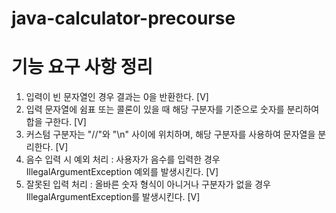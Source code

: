 # java-calculator-precourse
# 기능 요구 사항 정리
1. 입력이 빈 문자열인 경우 결과는 0을 반환한다. [V]
2. 입력 문자열에 쉼표 또는 콜론이 있을 때 해당 구분자를 기준으로 숫자를 분리하여 합을 구한다. [V]
3. 커스텀 구분자는 "//"와 "\n" 사이에 위치하며, 해당 구분자를 사용하여 문자열을 분리한다. [V]
4. 음수 입력 시 예외 처리 : 사용자가 음수를 입력한 경우 IllegalArgumentException 예외를 발생시킨다. [V]
5. 잘못된 입력 처리 : 올바른 숫자 형식이 아니거나 구분자가 없을 경우 IllegalArgumentException를 발생시킨다. [V]
